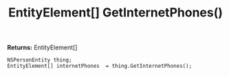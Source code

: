 ﻿---
uid: crmscript_ref_NSPersonEntity_GetInternetPhones
title: EntityElement[] GetInternetPhones()
intellisense: NSPersonEntity.GetInternetPhones
keywords: NSPersonEntity, GetInternetPhones
so.topic: reference
---



**Returns:** EntityElement[]


```crmscript
NSPersonEntity thing;
EntityElement[] internetPhones  = thing.GetInternetPhones();
```


